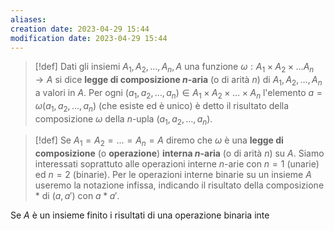 ```yaml
---
aliases: 
creation date: 2023-04-29 15:44
modification date: 2023-04-29 15:44
---
```


> [!def]
> Dati gli insiemi $A_{1},A_{2},\dots ,A_{n},A$ una funzione $\omega : A_{1} \times A_{2} \times \dots A_{n} \to A$ si dice **legge di composizione $n$-aria** (o di arità $n$) di $A_{1},A_{2},\dots,A_{n}$ a valori in $A$. Per ogni $(a_{1},a_{2},\dots,a_{n}) \in A_{1} \times A_{2} \times \dots \times A_{n}$ l'elemento $a = \omega(a_{1},a_{2},\dots,a_{n})$ (che esiste ed è unico) è detto il risultato della composizione $\omega$ della $n$-upla ($a_{1},a_{2},\dots,a_{n}$).

> [!def]
> Se $A_{1} = A_{2} = \dots = A_{n} = A$ diremo che $\omega$ è una **legge di composizione** (o **operazione**) **interna $n$-aria** (o di arità $n$) su $A$.
> Siamo interessati soprattuto alle operazioni interne $n$-arie con $n = 1$ (unarie) ed $n = 2$ (binarie). Per le operazioni interne binarie su un insieme $A$ useremo la notazione infissa, indicando il risultato della composizione $*$ di $(a,a')$ con $a * a'$.

Se $A$ è un insieme finito i risultati di una operazione binaria inte
